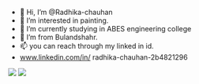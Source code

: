 - 👋 Hi, I’m @Radhika-chauhan
- 👀 I’m interested in painting.
- 🌱 I’m currently studying in ABES engineering college
- 💞️ I’m from Bulandshahr.
- 📫 you can reach through my linked in id.
- www.linkedin.com/in/
radhika-chauhan-2b4821296


  
<!---
Radhikaa-chauhan/Radhikaa-chauhan is a ✨ special ✨ repository because its `README.md` (this file) appears on your GitHub profile.
You can click the Preview link to take a look at your changes.
--->
![](https://github-profile-summary-cards.vercel.app/api/cards/profile-details?username=Radhikaa-chauhan&theme=default)
![](https://github-readme-streak-stats.herokuapp.com/?user=Radhikaa-chauhan&theme=vue&hide_border=true)
